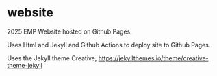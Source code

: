 # website
2025 EMP Website hosted on Github Pages. 

Uses Html and Jekyll and Github Actions to deploy site to Github Pages.

Uses the Jekyll theme Creative, https://jekyllthemes.io/theme/creative-theme-jekyll
